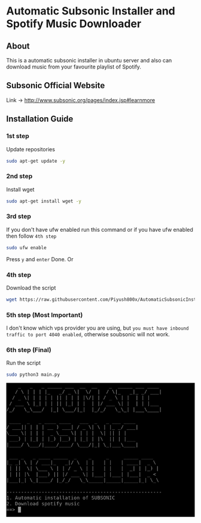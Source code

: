 
# Automatic Subsonic Installer and Spotify Music Downloader
## About
This is a automatic subsonic installer in ubuntu server and also can download music from your favourite playlist of Spotify.

####
## Subsonic Official Website
Link -> http://www.subsonic.org/pages/index.jsp#learnmore

## Installation Guide
### 1st step
Update repositories
```bash
sudo apt-get update -y
```
### 2nd step
Install wget
```bash
sudo apt-get install wget -y
```
### 3rd step
If you don't have ufw enabled run this command or if you have ufw enabled then follow `4th step`
```bash
sudo ufw enable
```
Press `y` and `enter` Done.
Or


### 4th step
Download the script
```bash
wget https://raw.githubusercontent.com/Piyush800x/AutomaticSubsonicInstaller/main/main.py
```

### 5th step (Most Important)
I don't know which vps provider you are using, but `you must have inbound traffic to port 4040 enabled`, otherwise soubsonic will not work.

### 6th step (Final)
Run the script
```bash
sudo python3 main.py
```
![Image 1](https://github.com/Piyush800x/AutomaticSubsonicInstaller/blob/main/img/subsonic_1.PNG)
